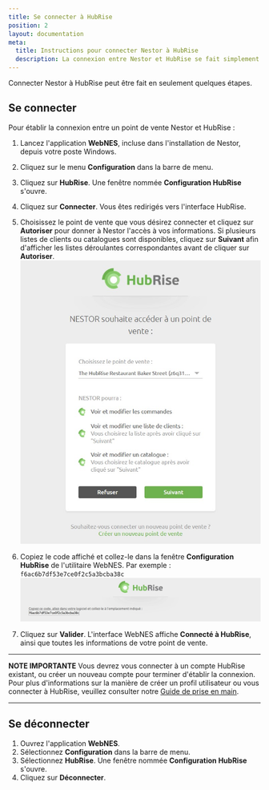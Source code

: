 ```yaml
---
title: Se connecter à HubRise
position: 2
layout: documentation
meta:
  title: Instructions pour connecter Nestor à HubRise
  description: La connexion entre Nestor et HubRise se fait simplement grâce à l'utilitaire WebNES, inclus dans l'installation de Nestor sur votre poste Windows.
---
```


Connecter Nestor à HubRise peut être fait en seulement quelques étapes.

## Se connecter

Pour établir la connexion entre un point de vente Nestor et HubRise :

1. Lancez l'application **WebNES**, incluse dans l'installation de Nestor, depuis votre poste Windows.
1. Cliquez sur le menu **Configuration** dans la barre de menu.
1. Cliquez sur **HubRise**. Une fenêtre nommée **Configuration HubRise** s'ouvre.
1. Cliquez sur **Connecter**. Vous êtes redirigés vers l'interface HubRise.
1. Choisissez le point de vente que vous désirez connecter et cliquez sur **Autoriser** pour donner à Nestor l'accès à vos informations. Si plusieurs listes de clients ou catalogues sont disponibles, cliquez sur **Suivant** afin d'afficher les listes déroulantes correspondantes avant de cliquer sur **Autoriser**.
   ![Connexion à HubRise - Choix du point de vente](../images/001-fr-nestor-connect-to-hubrise-location.jpg)

1. Copiez le code affiché et collez-le dans la fenêtre **Configuration HubRise** de l'utilitaire WebNES. Par exemple : `f6ac6b7df53e7ce0f2c5a3bcba38c`
   ![Connexion à HubRise - Affichage du code](../images/002-fr-nestor-connect-to-hubrise-code.jpg)

1. Cliquez sur **Valider**. L'interface WebNES affiche **Connecté à HubRise**, ainsi que toutes les informations de votre point de vente.

---

**NOTE IMPORTANTE** Vous devrez vous connecter à un compte HubRise existant, ou créer un nouveau compte pour terminer d'établir la connexion. Pour plus d'informations sur la manière de créer un profil utilisateur ou vous connecter à HubRise, veuillez consulter notre [Guide de prise en main](/docs/getting-started/).

---

## Se déconnecter

1. Ouvrez l'application **WebNES**.
1. Sélectionnez **Configuration** dans la barre de menu.
1. Sélectionnez **HubRise**. Une fenêtre nommée **Configuration HubRise** s'ouvre.
1. Cliquez sur **Déconnecter**.
